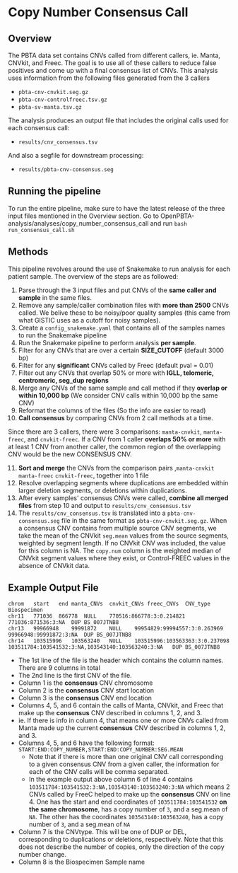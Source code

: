 # Copy Number Consensus Call

## Overview

The PBTA data set contains CNVs called from different callers, ie. Manta, CNVkit, and Freec. 
The goal is to use all of these callers to reduce false positives and come up with a final consensus list of CNVs.
This analysis uses information from the following files generated from the 3 callers

* `pbta-cnv-cnvkit.seg.gz`
* `pbta-cnv-controlfreec.tsv.gz`
* `pbta-sv-manta.tsv.gz`

The analysis produces an output file that includes the original calls used for each consensus call:

* `results/cnv_consensus.tsv`

And also a segfile for downstream processing:

* `results/pbta-cnv-consensus.seg`

## Running the pipeline

To run the entire pipeline, make sure to have the latest release of the three input files mentioned in the Overview section.
Go to OpenPBTA-analysis/analyses/copy_number_consensus_call and run `bash run_consensus_call.sh`

## Methods

This pipeline revolves around the use of Snakemake to run analysis for each patient sample. The overview of the steps are as followed:

1) Parse through the 3 input files and put CNVs of the **same caller and sample** in the same files.
2) Remove any sample/caller combination files with **more than 2500** CNVs called.
   We belive these to be noisy/poor quality samples (this came from what GISTIC uses as a cutoff for noisy samples).
3) Create a `config_snakemake.yaml` that contains all of the samples names to run the Snakemake pipeline
4) Run the Snakemake pipeline to perform analysis **per sample**. 
5) Filter for any CNVs that are over a certain **SIZE_CUTOFF** (default 3000 bp)
6) Filter for any **significant** CNVs called by Freec (default pval = 0.01)
7) Filter out any CNVs that overlap 50% or more with **IGLL, telomeric, centromeric, seg_dup regions**
8) Merge any CNVs of the same sample and call method if they **overlap or within 10,000 bp** (We consider CNV calls within 10,000 bp the same CNV)
9) Reformat the columns of the files (So the info are easier to read)
10) **Call consensus** by comparing CNVs from 2 call methods at a time. 

Since there are 3 callers, there were 3 comparisons: `manta-cnvkit`, `manta-freec`, and `cnvkit-freec`. If a CNV from 1 caller **overlaps 50% or more** with at least 1 CNV from another caller, the common region of the overlapping CNV would be the new CONSENSUS CNV. 

11) **Sort and merge** the CNVs from the comparison pairs ,`manta-cnvkit` `manta-freec` `cnvkit-freec`, together into 1 file
12) Resolve overlapping segments where duplications are embedded within larger deletion segments, or deletions within duplications.
13) After every samples' consensus CNVs were called, **combine all merged files** from step 10 and output to `results/cnv_consensus.tsv`
14) The `results/cnv_consensus.tsv` is translated into a `pbta-cnv-consensus.seg` file in the same format as `pbta-cnv-cnvkit.seg.gz`.
When a consensus CNV contains from multiple source CNV segments, we take the mean of the CNVkit `seg.mean` values from the source segments, weighted by segment length.
If no CNVkit CNV was included, the value for this column is NA.
The `copy.num` column is the weighted median of CNVkit segment values where they exist, or Control-FREEC values in the absence of CNVkit data.

## Example Output File

```
chrom	start	end	manta_CNVs	cnvkit_CNVs	freec_CNVs	CNV_type	Biospecimen
chr11	771036	866778	NULL	770516:866778:3:0.214821	771036:871536:3:NA	DUP	BS_007JTNB8
chr13	99966948	99991872	NULL	99954829:99994557:3:0.263969	99966948:99991872:3:NA	DUP	BS_007JTNB8
chr14	103515996	103563240	NULL	103515996:103563363:3:0.237098	103511784:103541532:3:NA,103543140:103563240:3:NA	DUP	BS_007JTNB8
```
* The 1st line of the file is the header which contains the column names. There are 9 columns in total
* The 2nd line is the first CNV of the file.
* Column 1 is the **consensus** CNV chromosome
* Column 2 is the **consensus** CNV start location
* Column 3 is the **consensus** CNV end location
* Columns 4, 5, and 6 contain the calls of Manta, CNVkit, and Freec that make up the **consensus** CNV described in columns 1, 2, and 3. 
* ie. If there is info in column 4, that means one or more CNVs called from Manta made up the current **consensus** CNV described in columns 1, 2, and 3. 
* Columns 4, 5, and 6 have the following format: `START:END:COPY_NUMBER,START:END:COPY_NUMBER:SEG.MEAN`
  * Note that if there is more than one original CNV call corresponding to a given consensus CNV from a given caller, the information for each of the CNV calls will be comma separated.
  * In the example output above column 6 of line 4 contains `103511784:103541532:3:NA,103543140:103563240:3:NA` which means 2 CNVs called by FreeC helped to make up the **consensus** CNV on line 4. 
One has the start and end coordinates of `103511784:103541532` **on the same chromosome**, has a copy number of `3`, and a seg.mean of `NA`. The other has the coordinates `103543140:103563240`, has a copy number of `3`, and a seg.mean of `NA`
* Column 7 is the CNVtype. This will be one of DUP or DEL, corresponding to duplications or deletions, respectively. Note that this does not describe the number of copies, only the direction of the copy number change.
* Column 8 is the Biospecimen Sample name

